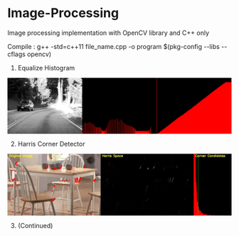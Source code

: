 # Image-Processing
Image processing implementation with OpenCV library and C++ only

Compile : g++ -std=c++11 file_name.cpp -o program $(pkg-config --libs --cflags opencv)

1. Equalize Histogram
<img src="EqualizeHistogram/image/output.jpg" align="center" width="600" >


2. Harris Corner Detector
<img src="HarrisCornerDetector/image/Harris_output.jpg" align="center" width="600">


3. (Continued)
